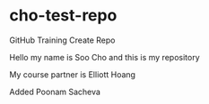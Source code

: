 # cho-test-repo
GitHub Training Create Repo

Hello my name is Soo Cho and this is my repository

My course partner is Elliott Hoang

Added Poonam Sacheva

